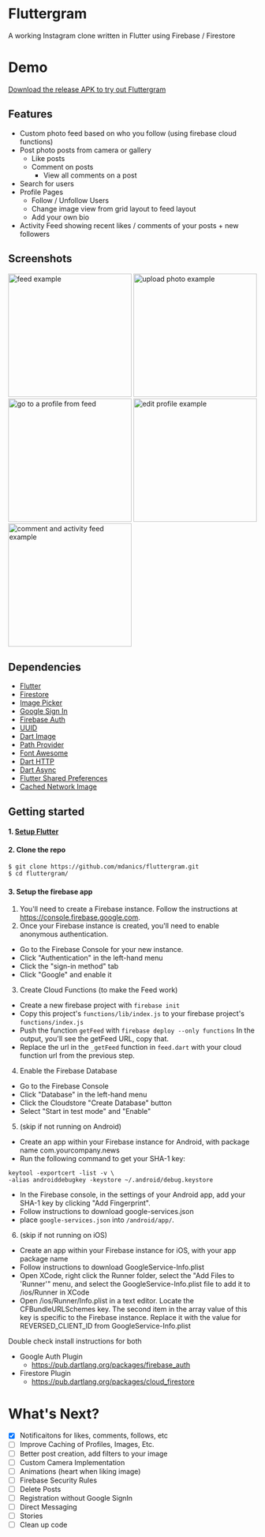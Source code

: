 # Fluttergram
A working Instagram clone written in Flutter using Firebase / Firestore

# Demo
[Download the release APK to try out Fluttergram](https://github.com/mdanics/fluttergram/raw/master/app-release.apk)

## Features

 * Custom photo feed based on who you follow (using firebase cloud functions)
 * Post photo posts from camera or gallery
   * Like posts
   * Comment on posts
        * View all comments on a post
 * Search for users
 * Profile Pages
   * Follow / Unfollow Users
   * Change image view from grid layout to feed layout
   * Add your own bio
 * Activity Feed showing recent likes / comments of your posts + new followers


## Screenshots
<p>
<img src="https://user-images.githubusercontent.com/10066840/45931079-61844e00-bf36-11e8-80d5-e02f8123db59.gif" alt="feed example" width="250">
<img src="https://user-images.githubusercontent.com/10066840/45931292-153b0d00-bf3a-11e8-84f3-e9e9547d679b.gif" alt="upload photo example" width="250">
<img src="https://user-images.githubusercontent.com/10066840/45931289-0d7b6880-bf3a-11e8-8d4b-8e4086924a08.gif" alt="go to a profile from feed" width="250">
<img src="https://user-images.githubusercontent.com/10066840/45931293-166c3a00-bf3a-11e8-8d67-4d89dfeac18d.gif" alt="edit profile example" width="250">
<img src="https://user-images.githubusercontent.com/10066840/45931251-7e6e5080-bf39-11e8-857b-18e7709b0f0c.gif" alt="comment and activity feed example" width="250">

</p>

## Dependencies

* [Flutter](https://flutter.io/)
* [Firestore](https://github.com/flutter/plugins/tree/master/packages/cloud_firestore)
* [Image Picker](https://github.com/flutter/plugins/tree/master/packages/image_picker)
* [Google Sign In](https://github.com/flutter/plugins/tree/master/packages/google_sign_in)
* [Firebase Auth](https://github.com/flutter/plugins/tree/master/packages/firebase_auth)
* [UUID](https://github.com/Daegalus/dart-uuid)
* [Dart Image](https://github.com/brendan-duncan/image)
* [Path Provider](https://github.com/flutter/plugins/tree/master/packages/path_provider)
* [Font Awesome](https://github.com/brianegan/font_awesome_flutter)
* [Dart HTTP](https://github.com/dart-lang/http)
* [Dart Async](https://github.com/dart-lang/async)
* [Flutter Shared Preferences]()
* [Cached Network Image](https://github.com/renefloor/flutter_cached_network_image)

## Getting started


#### 1. [Setup Flutter](https://flutter.io/setup/)

#### 2. Clone the repo

```sh
$ git clone https://github.com/mdanics/fluttergram.git
$ cd fluttergram/
```

#### 3. Setup the firebase app

1. You'll need to create a Firebase instance. Follow the instructions at https://console.firebase.google.com.
2. Once your Firebase instance is created, you'll need to enable anonymous authentication.

* Go to the Firebase Console for your new instance.
* Click "Authentication" in the left-hand menu
* Click the "sign-in method" tab
* Click "Google" and enable it

3. Create Cloud Functions (to make the Feed work)
* Create a new firebase project with `firebase init`
* Copy this project's `functions/lib/index.js` to your firebase project's `functions/index.js`
* Push the function `getFeed` with `firebase deploy --only functions`  In the output, you'll see the getFeed URL, copy that.
* Replace the url in the `_getFeed` function in `feed.dart` with your cloud function url from the previous step.

4. Enable the Firebase Database
* Go to the Firebase Console
* Click "Database" in the left-hand menu
* Click the Cloudstore "Create Database" button
* Select "Start in test mode" and "Enable"

5. (skip if not running on Android)

* Create an app within your Firebase instance for Android, with package name com.yourcompany.news
* Run the following command to get your SHA-1 key:

```
keytool -exportcert -list -v \
-alias androiddebugkey -keystore ~/.android/debug.keystore
```

* In the Firebase console, in the settings of your Android app, add your SHA-1 key by clicking "Add Fingerprint".
* Follow instructions to download google-services.json
* place `google-services.json` into `/android/app/`.


6. (skip if not running on iOS)

* Create an app within your Firebase instance for iOS, with your app package name
* Follow instructions to download GoogleService-Info.plist
* Open XCode, right click the Runner folder, select the "Add Files to 'Runner'" menu, and select the GoogleService-Info.plist file to add it to /ios/Runner in XCode
* Open /ios/Runner/Info.plist in a text editor. Locate the CFBundleURLSchemes key. The second item in the array value of this key is specific to the Firebase instance. Replace it with the value for REVERSED_CLIENT_ID from GoogleService-Info.plist

Double check install instructions for both
   - Google Auth Plugin
     - https://pub.dartlang.org/packages/firebase_auth
   - Firestore Plugin
     -  https://pub.dartlang.org/packages/cloud_firestore

# What's Next?
 - [x] Notificaitons for likes, comments, follows, etc
 - [ ] Improve Caching of Profiles, Images, Etc.
 - [ ] Better post creation, add filters to your image
 - [ ] Custom Camera Implementation
 - [ ] Animations (heart when liking image)
 - [ ] Firebase Security Rules
 - [ ] Delete Posts
 - [ ] Registration without Google SignIn
 - [ ] Direct Messaging
 - [ ] Stories
 - [ ] Clean up code
